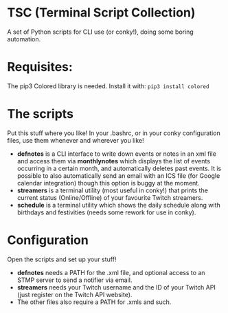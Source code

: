 # TSC (Terminal Script Collection)
A set of Python scripts for CLI use (or conky!), doing some boring automation.

# Requisites:
The pip3 Colored library is needed.
Install it with:
`pip3 install colored` 

# The scripts
Put this stuff where you like! In your .bashrc, or in your conky configuration files, use them whenever and wherever you like!
- __defnotes__ is a CLI interface to write down events or notes in an xml file and access them via __monthlynotes__ which displays the list of events occurring in a certain month, and automatically deletes past events.
It is possible to also automatically send an email with an ICS file (for Google calendar integration) though this option is buggy at the moment.
- __streamers__ is a terminal utility (most useful in conky!) that prints the current status (Online/Offline) of your favourite Twitch streamers.
- __schedule__ is a terminal utility which shows the daily schedule along with birthdays and festivities (needs some rework for use in conky).

# Configuration
Open the scripts and set up your stuff!

- __defnotes__ needs a PATH for the .xml file, and optional access to an STMP server to send a notifier via email.
- __streamers__ needs your Twitch username and the ID of your Twitch API (just register on the Twitch API website).
- The other files also require a PATH for .xmls and such.


